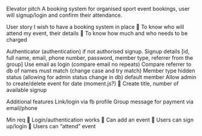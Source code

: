 Elevator pitch
A booking system for organised sport event bookings, user will signup/login and confirm their attendance.

User story
I wish to have a booking system in place
	To know who will attend my event, their details
	To know how much and who needs to be charged

Authenticator (authentication) if not authorised signup.
Signup details [id, full name, email, phone number, password, member type, referrer from the group]
	Use email as login (compare email no repeats)
	Compare referrer to db of names must match (change case and try match)
	Member type hidden status (allowing for admin status change in db) default member
Allow admin to create/delete event for date (moment.js?)
	Create title, number of available signup

Additional features
Link/login via fb profile
Group message for payment via email/phone

Min req
	Login/authentication works
	Can add an event
	Users can sign up/login
	Users can “attend” event
